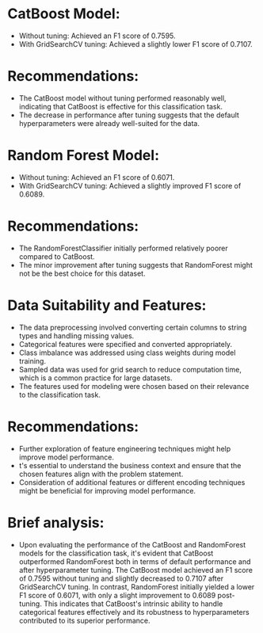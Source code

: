 # CatBoost Model:

- Without tuning: Achieved an F1 score of 0.7595.
- With GridSearchCV tuning: Achieved a slightly lower F1 score of 0.7107.

# Recommendations:

- The CatBoost model without tuning performed reasonably well, indicating that CatBoost is effective for this classification task.
- The decrease in performance after tuning suggests that the default hyperparameters were already well-suited for the data.

# Random Forest Model:

- Without tuning: Achieved an F1 score of 0.6071.
- With GridSearchCV tuning: Achieved a slightly improved F1 score of 0.6089.

# Recommendations:

- The RandomForestClassifier initially performed relatively poorer compared to CatBoost.
- The minor improvement after tuning suggests that RandomForest might not be the best choice for this dataset.

# Data Suitability and Features:

- The data preprocessing involved converting certain columns to string types and handling missing values.
- Categorical features were specified and converted appropriately.
- Class imbalance was addressed using class weights during model training.
- Sampled data was used for grid search to reduce computation time, which is a common practice for large datasets.
- The features used for modeling were chosen based on their relevance to the classification task.

# Recommendations:

- Further exploration of feature engineering techniques might help improve model performance.
- t's essential to understand the business context and ensure that the chosen features align with the problem statement.
- Consideration of additional features or different encoding techniques might be beneficial for improving model performance.

# Brief analysis:

- Upon evaluating the performance of the CatBoost and RandomForest models for the classification task, it's evident that CatBoost     outperformed RandomForest both in terms of default performance and after hyperparameter tuning. The CatBoost model achieved an F1 score of 0.7595 without tuning and slightly decreased to 0.7107 after GridSearchCV tuning. In contrast, RandomForest initially yielded a lower F1 score of 0.6071, with only a slight improvement to 0.6089 post-tuning. This indicates that CatBoost's intrinsic ability to handle categorical features effectively and its robustness to hyperparameters contributed to its superior performance.